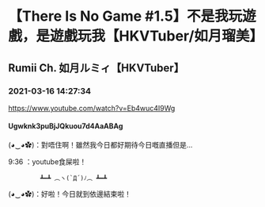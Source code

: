 # 【There Is No Game #1.5】不是我玩遊戲，是遊戲玩我【HKVTuber/如月瑠美】

## Rumii Ch. 如月ルミィ【HKVTuber】

### 2021-03-16 14:27:34

https://www.youtube.com/watch?v=Eb4wuc4I9Wg

#### Ugwknk3puBjJQkuou7d4AaABAg

(◕‿◕✿)：對唔住啊！雖然我今日都好期待今日嘅直播但是…

9:36 ：youtube食屎啦！

             ┻━┻ ︵ヽ(`Д´)ﾉ︵ ┻━┻

(◕‿◕✿)：好啦！今日就到依邊結束啦！

